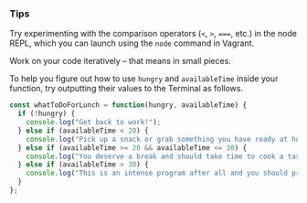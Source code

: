 ### Tips

Try experimenting with the comparison operators (`<`, `>`, `===`, etc.) in the node REPL, which you can launch using the `node` command in Vagrant.

Work on your code iteratively – that means in small pieces. 

To help you figure out how to use `hungry` and `availableTime` inside your function, try outputting their values to the Terminal as follows.

```javascript
const whatToDoForLunch = function(hungry, availableTime) {
  if (!hungry) {
    console.log("Get back to work!");
  } else if (availableTime < 20) {
    console.log("Pick up a snack or grab something you have ready at home.");
  } else if (availableTime >= 20 && availableTime <= 30) {
    console.log("You deserve a break and should take time to cook a tasty meal.");
  } else if (availableTime > 30) {
    console.log("This is an intense program after all and you should probably reconsider.");
  }
};
```